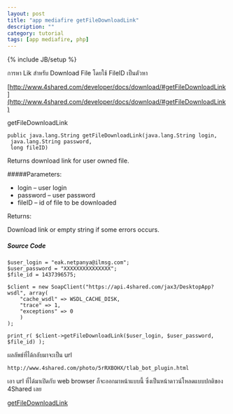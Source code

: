 ```yaml
---
layout: post
title: "app mediafire getFileDownloadLink"
description: ""
category: tutorial
tags: [app mediafire, php]
---
```

{% include JB/setup %}



การหา Lik สำหรับ Download File โดยใช้ FileID เป็นตัวหา

[http://www.4shared.com/developer/docs/download/#getFileDownloadLink](http://www.4shared.com/developer/docs/download/#getFileDownloadLink)

getFileDownloadLink

	public java.lang.String getFileDownloadLink(java.lang.String login,
	 java.lang.String password,
	 long fileID)
	
Returns download link for user owned file.


#####Parameters:

- login – user login
- password – user password
- fileID – id of file to be downloaded

Returns:

Download link or empty string if some errors occurs.



##### Source Code

	$user_login = "eak.netpanya@ilmsg.com";
	$user_password = "XXXXXXXXXXXXXXX";
	$file_id = 1437396575;
	 
	$client = new SoapClient("https://api.4shared.com/jax3/DesktopApp?wsdl", array(
		"cache_wsdl" => WSDL_CACHE_DISK,
		"trace" => 1,
		"exceptions" => 0
		)
	);
 
	print_r( $client->getFileDownloadLink($user_login, $user_password, $file_id) );


ผลลัพธ์ที่ได้กลับมาจะเป็น url

	http://www.4shared.com/photo/5rRXBOHX/tlab_bot_plugin.html

เอา url ที่ได้มาเปิดกับ web browser ก็จะออกมาหน้าแบบนี้ ซึ่งเป็นหน้าดาวน์โหลดแบบปกติของ 4Shared เลย

[getFileDownloadLink](https://raw.github.com/ilmsg/ilmsg.github.com/master/_upload/app-mediafire-getfiledownloadlink.png)

